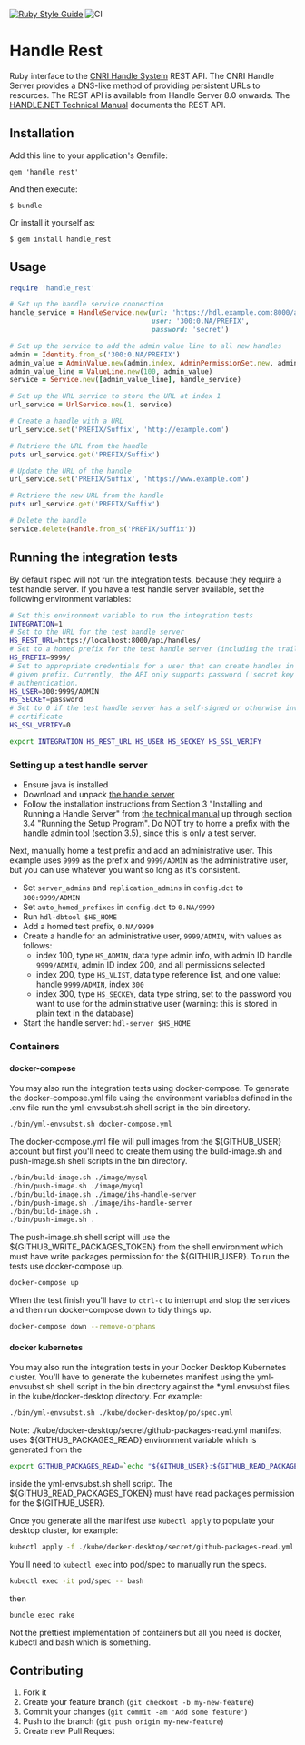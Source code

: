 [![Ruby Style Guide](https://img.shields.io/badge/code_style-standard-brightgreen.svg)](https://github.com/testdouble/standard)
![CI](https://github.com/mlibrary/handle_rest/actions/workflows/ci.yml/badge.svg)

# Handle Rest

Ruby interface to the [CNRI Handle System](http://handle.net/) REST API.  The
CNRI Handle Server provides a DNS-like method of providing persistent URLs to
resources.  The REST API is available from Handle Server 8.0 onwards. The
[HANDLE.NET Technical Manual](http://www.handle.net/tech_manual/HN_Tech_Manual_8.pdf) 
documents the REST API.

## Installation

Add this line to your application's Gemfile:

    gem 'handle_rest'

And then execute:

    $ bundle

Or install it yourself as:

    $ gem install handle_rest

## Usage

```ruby
require 'handle_rest'

# Set up the handle service connection
handle_service = HandleService.new(url: 'https://hdl.example.com:8000/api/handles',
                                   user: '300:0.NA/PREFIX', 
                                   password: 'secret')

# Set up the service to add the admin value line to all new handles
admin = Identity.from_s('300:0.NA/PREFIX')
admin_value = AdminValue.new(admin.index, AdminPermissionSet.new, admin.handle)
admin_value_line = ValueLine.new(100, admin_value)
service = Service.new([admin_value_line], handle_service)

# Set up the URL service to store the URL at index 1
url_service = UrlService.new(1, service)

# Create a handle with a URL
url_service.set('PREFIX/Suffix', 'http://example.com')

# Retrieve the URL from the handle
puts url_service.get('PREFIX/Suffix')

# Update the URL of the handle
url_service.set('PREFIX/Suffix', 'https://www.example.com')

# Retrieve the new URL from the handle
puts url_service.get('PREFIX/Suffix')

# Delete the handle
service.delete(Handle.from_s('PREFIX/Suffix'))
```

## Running the integration tests

By default rspec will not run the integration tests, because they require a test handle server.
If you have a test handle server available, set the following environment variables:

```bash
# Set this environment variable to run the integration tests
INTEGRATION=1
# Set to the URL for the test handle server
HS_REST_URL=https://localhost:8000/api/handles/
# Set to a homed prefix for the test handle server (including the trailing '/')
HS_PREFIX=9999/
# Set to appropriate credentials for a user that can create handles in the 
# given prefix. Currently, the API only supports password ('secret key')
# authentication.
HS_USER=300:9999/ADMIN
HS_SECKEY=password
# Set to 0 if the test handle server has a self-signed or otherwise invalid SSL
# certificate
HS_SSL_VERIFY=0

export INTEGRATION HS_REST_URL HS_USER HS_SECKEY HS_SSL_VERIFY
```

### Setting up a test handle server

* Ensure java is installed
* Download and unpack [the handle server](http://handle.net/download_hnr.html)
* Follow the installation instructions from Section 3 "Installing and Running a Handle Server" from [the technical manual](http://www.handle.net/tech_manual/HN_Tech_Manual_8.pdf) up through section 3.4 "Running the Setup Program". Do NOT try to home a prefix with the handle admin tool (section 3.5), since this is only a test server.

Next, manually home a test prefix and add an administrative user. This example
uses `9999` as the prefix and `9999/ADMIN` as the administrative user, but you
can use whatever you want so long as it's consistent.

* Set `server_admins` and `replication_admins` in `config.dct` to `300:9999/ADMIN`
* Set `auto_homed_prefixes` in `config.dct` to `0.NA/9999`
* Run `hdl-dbtool $HS_HOME` 
* Add a homed test prefix, `0.NA/9999`
* Create a handle for an administrative user, `9999/ADMIN`, with values as follows:
  * index 100, type `HS_ADMIN`, data type admin info, with admin ID handle `9999/ADMIN`, admin ID index 200, and all permissions selected
  * index 200, type `HS_VLIST`, data type reference list, and one value: handle `9999/ADMIN`, index `300`
  * index 300, type `HS_SECKEY`, data type string, set to the password you want to use for the administrative user (warning: this is stored in plain text in the database)
* Start the handle server: `hdl-server $HS_HOME`

### Containers

#### docker-compose

You may also run the integration tests using docker-compose. To generate the docker-compose.yml file using the environment variables defined in the .env file run the yml-envsubst.sh shell script in the bin directory.
```bash
./bin/yml-envsubst.sh docker-compose.yml
```
The docker-compose.yml file will pull images from the ${GITHUB_USER} account but first you'll need to create them using the build-image.sh and push-image.sh shell scripts in the bin directory.
```bash
./bin/build-image.sh ./image/mysql
./bin/push-image.sh ./image/mysql
./bin/build-image.sh ./image/ihs-handle-server
./bin/push-image.sh ./image/ihs-handle-server
./bin/build-image.sh .
./bin/push-image.sh .
```
The push-image.sh shell script will use the ${GITHUB_WRITE_PACKAGES_TOKEN} from the shell environment which must have write packages permission for the ${GITHUB_USER}. To run the tests use docker-compose up.
```bash
docker-compose up
```
When the test finish you'll have to `ctrl-c` to interrupt and stop the services and then run docker-compose down to tidy things up.
```bash
docker-compose down --remove-orphans
```
#### docker kubernetes
You may also run the integration tests in your Docker Desktop Kubernetes cluster. You'll have to generate the kubernetes manifest using the yml-envsubst.sh shell script in the bin directory against the *.yml.envsubst files in the kube/docker-desktop directory.  For example:
```bash
./bin/yml-envsubst.sh ./kube/docker-desktop/po/spec.yml
```

Note: ./kube/docker-desktop/secret/github-packages-read.yml manifest uses ${GITHUB_PACKAGES_READ} environment variable which is generated from the
```bash
export GITHUB_PACKAGES_READ=`echo "${GITHUB_USER}:${GITHUB_READ_PACKAGES_TOKEN}" | base64`
````
inside the yml-envsubst.sh shell script. The ${GITHUB_READ_PACKAGES_TOKEN} must have read packages permission for the ${GITHUB_USER}.

Once you generate all the manifest use `kubectl apply` to populate your desktop cluster, for example:
```bash
kubectl apply -f ./kube/docker-desktop/secret/github-packages-read.yml
```
You'll need to `kubectl exec` into pod/spec to manually run the specs.
```bash
kubectl exec -it pod/spec -- bash
```
then
```bash
bundle exec rake
```
Not the prettiest implementation of containers but all you need is docker, kubectl and bash which is something.

## Contributing

1. Fork it
2. Create your feature branch (`git checkout -b my-new-feature`)
3. Commit your changes (`git commit -am 'Add some feature'`)
4. Push to the branch (`git push origin my-new-feature`)
5. Create new Pull Request
